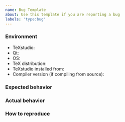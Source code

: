 ```yaml
---
name: Bug Template
about: Use this template if you are reporting a bug
labels: 'type:bug'
---
```

<!-- add as much describing information about your issue as necessary -->
<!-- remove empty sections -->
### Environment
- TeXstudio: <!-- VERSION 	-->
- Qt: <!-- SEE THE ABOUT SCREEN IN TXS -->
- OS: <!-- Windows(7,8,10), Mac, Linux (Distribution), ... -->
- TeX distribution: <!-- miktex, texlive, ... -->
- TeXstudio installed from: <!-- source or binary -->
- Compiler version (if compiling from source): <!-- name and version of used compiler -->

### Expected behavior


### Actual behavior


### How to reproduce

